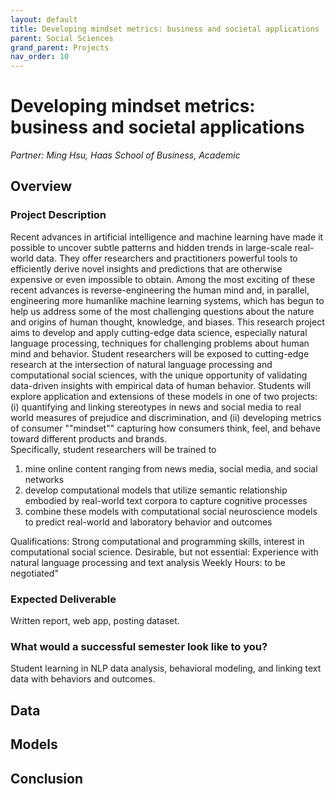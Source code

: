 ```yaml
---
layout: default
title: Developing mindset metrics: business and societal applications
parent: Social Sciences
grand_parent: Projects 
nav_order: 10
---
```



# Developing mindset metrics: business and societal applications
*Partner: Ming Hsu, Haas School of Business, Academic*

## Overview
### Project Description
Recent advances in artificial intelligence and machine learning have made it possible to uncover subtle patterns and hidden trends in large-scale real-world data. They offer researchers and practitioners powerful tools to efficiently derive novel insights and predictions that are otherwise expensive or even impossible to obtain. Among the most exciting of these recent advances is reverse-engineering the human mind and, in parallel, engineering more humanlike machine learning systems, which has begun to help us address some of the most challenging questions about the nature and origins of human thought, knowledge, and biases. 
This research project aims to develop and apply cutting-edge data science, especially natural language processing, techniques for challenging problems about human mind and behavior. Student researchers will be exposed to cutting-edge research at the intersection of natural language processing and computational social sciences, with the unique opportunity of validating data-driven insights with empirical data of human behavior. 
Students will explore application and extensions of these models in one of two projects: (i) quantifying and linking stereotypes in news and social media to real world measures of prejudice and discrimination, and (ii) developing metrics of consumer ""mindset"" capturing how consumers think, feel, and behave toward different products and brands.  
Specifically, student researchers will be trained to 

1. mine online content ranging from news media, social media, and social networks 
2. develop computational models that utilize semantic relationship embodied by real-world text corpora to capture cognitive processes
3. combine these models with computational social neuroscience models to predict real-world and laboratory behavior and outcomes

Qualifications: Strong computational and programming skills, interest in computational social science. 
Desirable, but not essential: Experience with natural language processing and text analysis
Weekly Hours: to be negotiated"

### Expected Deliverable
Written report, web app, posting dataset.

### What would a successful semester look like to you?
Student learning in NLP data analysis, behavioral modeling, and linking text data with behaviors and outcomes. 

## Data

## Models

## Conclusion


```python

```
